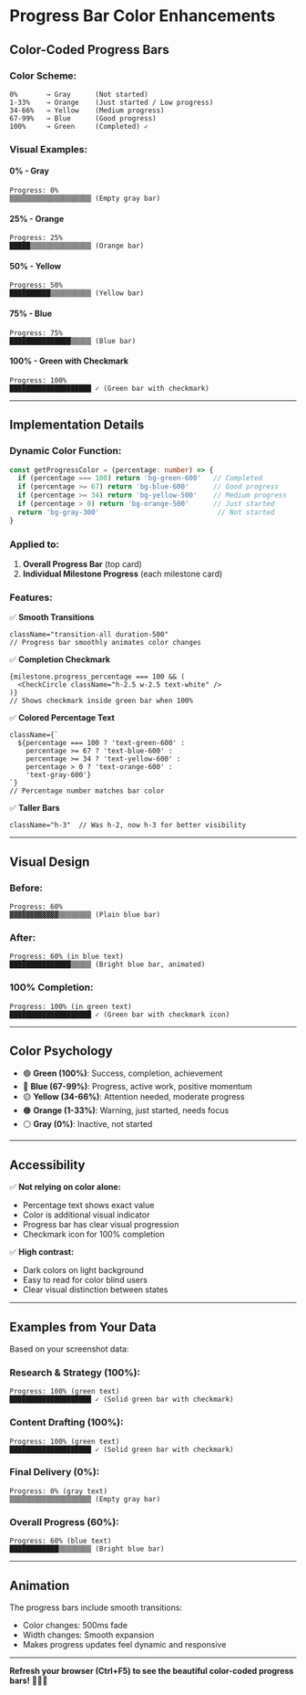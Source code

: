 # Progress Bar Color Enhancements

## Color-Coded Progress Bars

### **Color Scheme:**

```
0%       → Gray      (Not started)
1-33%    → Orange    (Just started / Low progress)
34-66%   → Yellow    (Medium progress)
67-99%   → Blue      (Good progress)
100%     → Green     (Completed) ✓
```

### **Visual Examples:**

#### **0% - Gray**
```
Progress: 0%
▒▒▒▒▒▒▒▒▒▒▒▒▒▒▒▒▒▒▒▒ (Empty gray bar)
```

#### **25% - Orange**
```
Progress: 25%
█████▒▒▒▒▒▒▒▒▒▒▒▒▒▒▒ (Orange bar)
```

#### **50% - Yellow**
```
Progress: 50%
██████████▒▒▒▒▒▒▒▒▒▒ (Yellow bar)
```

#### **75% - Blue**
```
Progress: 75%
███████████████▒▒▒▒▒ (Blue bar)
```

#### **100% - Green with Checkmark**
```
Progress: 100%
████████████████████ ✓ (Green bar with checkmark)
```

---

## Implementation Details

### **Dynamic Color Function:**

```typescript
const getProgressColor = (percentage: number) => {
  if (percentage === 100) return 'bg-green-600'   // Completed
  if (percentage >= 67) return 'bg-blue-600'      // Good progress
  if (percentage >= 34) return 'bg-yellow-500'    // Medium progress
  if (percentage > 0) return 'bg-orange-500'      // Just started
  return 'bg-gray-300'                             // Not started
}
```

### **Applied to:**

1. **Overall Progress Bar** (top card)
2. **Individual Milestone Progress** (each milestone card)

### **Features:**

✅ **Smooth Transitions**
```tsx
className="transition-all duration-500"
// Progress bar smoothly animates color changes
```

✅ **Completion Checkmark**
```tsx
{milestone.progress_percentage === 100 && (
  <CheckCircle className="h-2.5 w-2.5 text-white" />
)}
// Shows checkmark inside green bar when 100%
```

✅ **Colored Percentage Text**
```tsx
className={`
  ${percentage === 100 ? 'text-green-600' :
    percentage >= 67 ? 'text-blue-600' :
    percentage >= 34 ? 'text-yellow-600' :
    percentage > 0 ? 'text-orange-600' :
    'text-gray-600'}
`}
// Percentage number matches bar color
```

✅ **Taller Bars**
```tsx
className="h-3"  // Was h-2, now h-3 for better visibility
```

---

## Visual Design

### **Before:**
```
Progress: 60%
▓▓▓▓▓▓▓▓▓▓▓▓▒▒▒▒▒▒▒▒ (Plain blue bar)
```

### **After:**
```
Progress: 60% (in blue text)
███████████████▒▒▒▒▒ (Bright blue bar, animated)
```

### **100% Completion:**
```
Progress: 100% (in green text)
████████████████████ ✓ (Green bar with checkmark icon)
```

---

## Color Psychology

- 🟢 **Green (100%)**: Success, completion, achievement
- 🔵 **Blue (67-99%)**: Progress, active work, positive momentum
- 🟡 **Yellow (34-66%)**: Attention needed, moderate progress
- 🟠 **Orange (1-33%)**: Warning, just started, needs focus
- ⚪ **Gray (0%)**: Inactive, not started

---

## Accessibility

✅ **Not relying on color alone:**
- Percentage text shows exact value
- Color is additional visual indicator
- Progress bar has clear visual progression
- Checkmark icon for 100% completion

✅ **High contrast:**
- Dark colors on light background
- Easy to read for color blind users
- Clear visual distinction between states

---

## Examples from Your Data

Based on your screenshot data:

### **Research & Strategy (100%):**
```
Progress: 100% (green text)
████████████████████ ✓ (Solid green bar with checkmark)
```

### **Content Drafting (100%):**
```
Progress: 100% (green text)
████████████████████ ✓ (Solid green bar with checkmark)
```

### **Final Delivery (0%):**
```
Progress: 0% (gray text)
▒▒▒▒▒▒▒▒▒▒▒▒▒▒▒▒▒▒▒▒ (Empty gray bar)
```

### **Overall Progress (60%):**
```
Progress: 60% (blue text)
████████████▒▒▒▒▒▒▒▒ (Bright blue bar)
```

---

## Animation

The progress bars include smooth transitions:
- Color changes: 500ms fade
- Width changes: Smooth expansion
- Makes progress updates feel dynamic and responsive

---

**Refresh your browser (Ctrl+F5) to see the beautiful color-coded progress bars!** 🎨🌈✨
